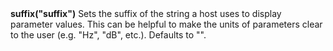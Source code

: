 <a name="suffix"><h3 style="padding-top: 40px; margin-top: 40px;"></h3></a>
**suffix("suffix")** Sets the suffix of the string a host uses to display parameter values. This can be helpful to make the units of parameters clear to the user (e.g. "Hz", "dB", etc.). Defaults to "".

